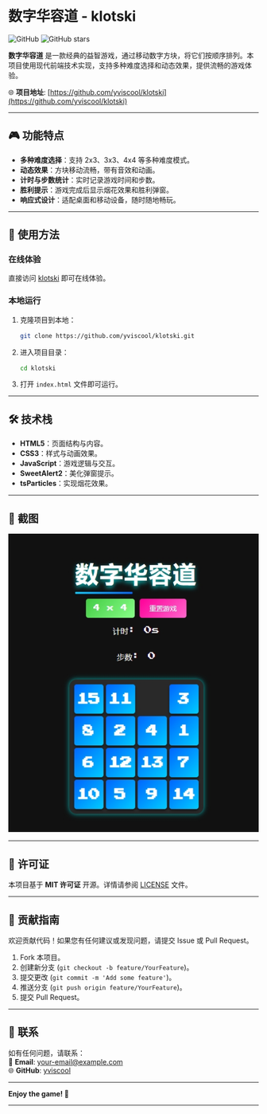 # 数字华容道 - klotski

![GitHub](https://img.shields.io/badge/license-MIT-blue) ![GitHub stars](https://img.shields.io/github/stars/yviscool/klotski?style=social)

**数字华容道** 是一款经典的益智游戏，通过移动数字方块，将它们按顺序排列。本项目使用现代前端技术实现，支持多种难度选择和动态效果，提供流畅的游戏体验。

🌐 **项目地址**: [https://github.com/yviscool/klotski](https://github.com/yviscool/klotski)

---

## 🎮 功能特点

- **多种难度选择**：支持 2x3、3x3、4x4 等多种难度模式。
- **动态效果**：方块移动流畅，带有音效和动画。
- **计时与步数统计**：实时记录游戏时间和步数。
- **胜利提示**：游戏完成后显示烟花效果和胜利弹窗。
- **响应式设计**：适配桌面和移动设备，随时随地畅玩。

---

## 🚀 使用方法

### 在线体验
直接访问 [klotski](https://digital-puzzle.vercel.app/) 即可在线体验。

### 本地运行
1. 克隆项目到本地：
   ```bash
   git clone https://github.com/yviscool/klotski.git
   ```
2. 进入项目目录：
   ```bash
   cd klotski
   ```
3. 打开 `index.html` 文件即可运行。

---

## 🛠️ 技术栈

- **HTML5**：页面结构与内容。
- **CSS3**：样式与动画效果。
- **JavaScript**：游戏逻辑与交互。
- **SweetAlert2**：美化弹窗提示。
- **tsParticles**：实现烟花效果。

---

## 📸 截图

![游戏界面](screenshot.png)

---

## 📜 许可证

本项目基于 **MIT 许可证** 开源。详情请参阅 [LICENSE](LICENSE) 文件。

---

## 🤝 贡献指南

欢迎贡献代码！如果您有任何建议或发现问题，请提交 Issue 或 Pull Request。

1. Fork 本项目。
2. 创建新分支 (`git checkout -b feature/YourFeature`)。
3. 提交更改 (`git commit -m 'Add some feature'`)。
4. 推送分支 (`git push origin feature/YourFeature`)。
5. 提交 Pull Request。

---

## 📧 联系

如有任何问题，请联系：  
📩 **Email**: [your-email@example.com](mailto:your-email@example.com)  
🌐 **GitHub**: [yviscool](https://github.com/yviscool)

---

**Enjoy the game! 🎉**

---
